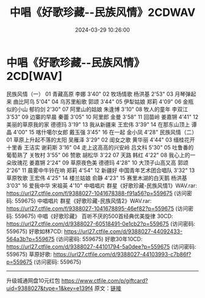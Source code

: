 ﻿---
title: 中唱《好歌珍藏--民族风情》2CDWAV
date: 2024-03-29 10:26:00
categories: WAV车载音乐、镜像
tags: 华语中文
---
# 中唱《好歌珍藏--民族风情》2CD[WAV]

民族风情（一）
01 青藏高原 李娜 3'40"
02 牧场情歌 杨洪基 2'53"
03 月琴弹起来 曲比阿乌 5'04"
04 乌苏里船歌 郭颂 3'44"
05 伊犁姑娘 郑莉 4'09"
06 金瓶似的小山 郁钧剑 2'30"
07 阿里山的姑娘 朱逢博 3'10"
08 牧人的童年 李双江 3'53"
09 边寨的早晨 秦蕾 3'05"
10 阿里郎 金曼 3'58"
11 回苗岭 姜嘉锵 4'41"
12 美丽的草原我的家 德德玛 3'19"
13 我从新疆来 王宏伟 3'39"
14 在那东山顶上 谭晶 4'00"
15 喀什噶尔女郎 戴玉强 3'45"
16 在一起 金小凤 4'28"
民族风情（二）
01 草原上升起不落的太阳 吴雁泽 3'29"
02 闺女之歌 黄华丽 4'44"
03 缅桂花开十里香 王洁实 谢莉斯 3'16"
04 走上这高高的兴安岭 吕文科 5'30"
05 吐鲁番的葡萄熟了 关牧村 3'55"
06 赞歌 胡松华 3'22
07 天路 韩红 4'22"
08 我心上的一朵玫瑰花 姜嘉锵 2'24"
09 草原夜色美 德德玛 4'28"
10 大顶子山高又高 郭颂 2'26"
11 晨雾中牛铃在响 郑莉 4'54"
12 新疆好 中国青年艺术团合唱队 3'32"
13 草原牧歌 王宏伟 4'25"
14 楼兰姑娘 俞静 4'23"
15 赛里木湖的白天鹅 杨洪基 3'03"
16 爱我中华 宋祖英 4'10"
中唱唱片 群星《好歌珍藏-民族风情1》WAV.rar: https://url27.ctfile.com/f/9388027-1041678388-f91a56?p=559675
(访问密码: 559675)
中唱唱片 群星《好歌珍藏-民族风情2》WAV.rar: https://url27.ctfile.com/f/9388027-1041678895-46ef82?p=559675
(访问密码: 559675)
中唱《好歌珍藏》 百听不厌的500首经典优美旋律 30CD: https://url27.ctfile.com/d/9388027-60518491-0e1cb2?p=559675
(访问密码: 559675)
好歌如林7CD: https://url27.ctfile.com/d/9388027-44092433-564a3b?p=559675
(访问密码: 559675)
好歌30年10CD: https://url27.ctfile.com/d/9388027-44101794-5a0dee?p=559675
(访问密码: 559675)
草原好歌: https://url27.ctfile.com/d/9388027-44103993-c7b86f?p=559675
(访问密码: 559675)
**************************
升级城通网盘10元红包 https://www.ctfile.com/p/giftcard?uid=9388027&type=1&key=e139f4
原文：[链接](https://blog.sina.com.cn/s/blog_1647c7e76010314w5.html)